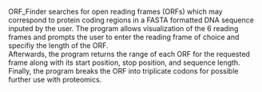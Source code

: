 ORF_Finder searches for open reading frames (ORFs) which may correspond to protein coding regions in a FASTA formatted 
DNA sequence inputed by the user. The program allows visualization of the 6 reading frames and prompts the user to enter the reading frame of choice and specifiy the length of the ORF.  
Afterwards, the program returns the range of each ORF for the requested frame along with its start position, stop position, and sequence length. Finally, the program breaks the ORF into 
triplicate codons for possible further use with proteomics.
